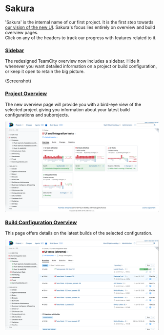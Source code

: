 # Sakura

'Sakura' is the internal name of our first project. It is the first step towards
[our vision of the new UI](https://github.com/JetBrains/teamcity-roadmap/blob/master/README.md).
Sakura's focus lies entirely on overview and build 
overview pages. <br/>
Click on any of the headers to track our progress with features related to it.


### [Sidebar](https://github.com/JetBrains/teamcity-roadmap/blob/master/sidebar.md)
The redesigned TeamCity overview now includes a sidebar. Hide it whenever you want
detailed information on a project or build configuration, or keep it open to retain 
the big picture. 

(Screenshot)

### [Project Overview](https://github.com/JetBrains/teamcity-roadmap/blob/master/ProjectOverview.md)
The new overview page will provide you with a bird-eye view of the selected project
giving you information about your latest build configurations and subprojects. 

![Project overview](https://github.com/JetBrains/teamcity-roadmap/blob/master/Images/project_overview.png)

### [Build Configuration Overview](https://github.com/JetBrains/teamcity-roadmap/blob/master/BuildConfiguration.md)
This page offers details on the latest builds of the selected configuration.

![Build configuration](https://github.com/JetBrains/teamcity-roadmap/blob/master/Images/BuildConfigurationOverview.png)

